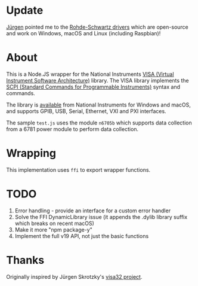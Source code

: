 # Update

[Jürgen](https://github.com/Jorgen-VikingGod) pointed me to the [Rohde-Schwartz drivers](https://www.rohde-schwarz.com/de/applikationen/r-s-visa-application-note_56280-148812.html) which are open-source and work on Windows, macOS and Linux (including Raspbian)!

# About

This is a Node.JS wrapper for the National Instruments [VISA (Virtual Instrument Software Architecture)](https://en.wikipedia.org/wiki/Standard_Commands_for_Programmable_Instruments) library. The VISA library implements the [SCPI (Standard Commands for Programmable Instruments)](https://en.wikipedia.org/wiki/Standard_Commands_for_Programmable_Instruments) syntax and commands.

The library is [available](https://www.ni.com/visa/) from National Instruments for Windows and macOS, and supports GPIB, USB, Serial, Ethernet, VXI and PXI interfaces.

The sample `test.js` uses the module `n6705b` which supports data collection from a 6781 power module to perform data collection.

# Wrapping

This implementation uses `ffi` to export wrapper functions.

# TODO

1. Error handling - provide an interface for a custom error handler
2. Solve the FFI DynamicLibrary issue (it appends the .dylib library suffix which breaks on recent macOS)
3. Make it more "npm package-y"
4. Implement the full v19 API, not just the basic functions


# Thanks

Originally inspired by Jürgen Skrotzky's [visa32 project](https://github.com/Jorgen-VikingGod/visa32).
